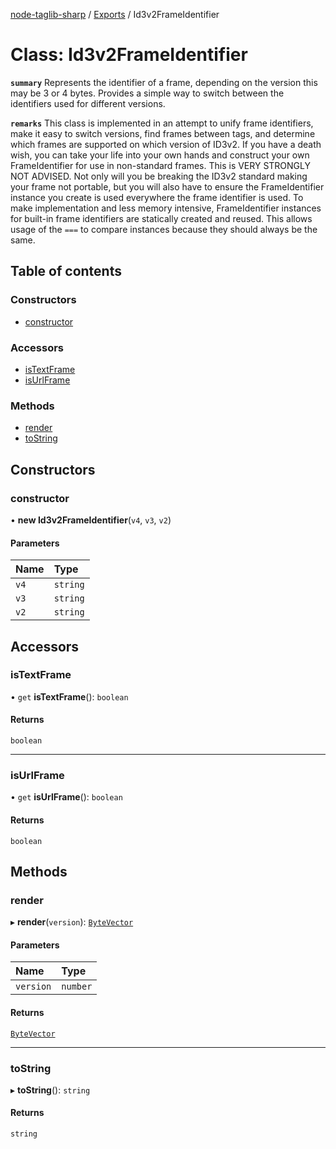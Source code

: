 [node-taglib-sharp](../README.md) / [Exports](../modules.md) / Id3v2FrameIdentifier

# Class: Id3v2FrameIdentifier

**`summary`** Represents the identifier of a frame, depending on the version this may be 3 or 4
    bytes. Provides a simple way to switch between the identifiers used for different versions.

**`remarks`** This class is implemented in an attempt to unify frame identifiers, make it easy to
    switch versions, find frames between tags, and determine which frames are supported on which
    version of ID3v2.
    If you have a death wish, you can take your life into your own hands and construct your own
    FrameIdentifier for use in non-standard frames. This is VERY STRONGLY NOT ADVISED. Not only
    will you be breaking the ID3v2 standard making your frame not portable, but you will also
    have to ensure the FrameIdentifier instance you create is used everywhere the frame
    identifier is used.
    To make implementation and less memory intensive, FrameIdentifier instances for built-in
    frame identifiers are statically created and reused. This allows usage of the `===` to
    compare instances because they should always be the same.

## Table of contents

### Constructors

- [constructor](id3v2frameidentifier.md#constructor)

### Accessors

- [isTextFrame](id3v2frameidentifier.md#istextframe)
- [isUrlFrame](id3v2frameidentifier.md#isurlframe)

### Methods

- [render](id3v2frameidentifier.md#render)
- [toString](id3v2frameidentifier.md#tostring)

## Constructors

### constructor

• **new Id3v2FrameIdentifier**(`v4`, `v3`, `v2`)

#### Parameters

| Name | Type |
| :------ | :------ |
| `v4` | `string` |
| `v3` | `string` |
| `v2` | `string` |

## Accessors

### isTextFrame

• `get` **isTextFrame**(): `boolean`

#### Returns

`boolean`

___

### isUrlFrame

• `get` **isUrlFrame**(): `boolean`

#### Returns

`boolean`

## Methods

### render

▸ **render**(`version`): [`ByteVector`](bytevector.md)

#### Parameters

| Name | Type |
| :------ | :------ |
| `version` | `number` |

#### Returns

[`ByteVector`](bytevector.md)

___

### toString

▸ **toString**(): `string`

#### Returns

`string`
